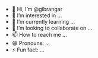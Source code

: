 - 👋 Hi, I’m @gibrangar
- 👀 I’m interested in ...
- 🌱 I’m currently learning ...
- 💞️ I’m looking to collaborate on ...
- 📫 How to reach me ...
- 😄 Pronouns: ...
- ⚡ Fun fact: ...

<!---
gibrangar/gibrangar is a ✨ special ✨ repository because its `README.md` (this file) appears on your GitHub profile.
You can click the Preview link to take a look at your changes.
--->
